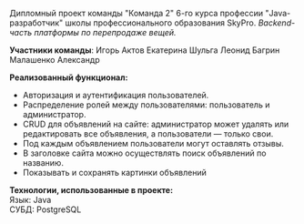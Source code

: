 Дипломный проект команды "Команда 2" 6-го курса профессии "Java-разработчик" школы профессионального образования SkyPro.
_Backend-часть платформы по перепродаже вещей._

**Участники команды**:
  Игорь Актов
  Екатерина Шульга
  Леонид Багрин
  Малашенко Александр
  
**Реализованный функционал:**  
- Авторизация и аутентификация пользователей.
- Распределение ролей между пользователями: пользователь и администратор.
- CRUD для объявлений на сайте: администратор может удалять или редактировать все объявления, а пользователи — только свои.
- Под каждым объявлением пользователи могут оставлять отзывы.
- В заголовке сайта можно осуществлять поиск объявлений по названию.
- Показывать и сохранять картинки объявлений
  
**Технологии, использованные в проекте:**<br>
  Язык: Java<br>
  СУБД: PostgreSQL
